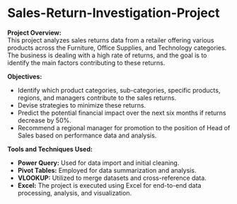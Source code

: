 # Sales-Return-Investigation-Project
**Project Overview:**  
This project analyzes sales returns data from a retailer offering various products across the Furniture, Office Supplies, and Technology categories. The business is dealing with a high rate of returns, and the goal is to identify the main factors contributing to these returns.

**Objectives:**  
- Identify which product categories, sub-categories, specific products, regions, and managers contribute to the sales returns.  
- Devise strategies to minimize these returns.  
- Predict the potential financial impact over the next six months if returns decrease by 50%.  
- Recommend a regional manager for promotion to the position of Head of Sales based on performance data and analysis.

**Tools and Techniques Used:**  
- **Power Query:** Used for data import and initial cleaning.  
- **Pivot Tables:** Employed for data summarization and analysis.  
- **VLOOKUP:** Utilized to merge datasets and cross-reference data.  
- **Excel:** The project is executed using Excel for end-to-end data processing, analysis, and visualization.
